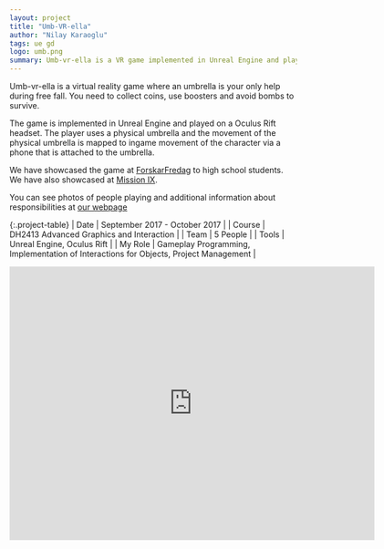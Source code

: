 ```yaml
---
layout: project
title: "Umb-VR-ella"
author: "Nilay Karaoglu"
tags: ue gd
logo: umb.png
summary: Umb-vr-ella is a VR game implemented in Unreal Engine and played on a Oculus Rift headset with a phone as controller.
---
```


Umb-vr-ella is a virtual reality game where an umbrella is your only help during free fall. You need to collect coins, use boosters and avoid bombs to survive.

The game is implemented in Unreal Engine and played on a Oculus Rift headset. The player uses a physical umbrella and the movement of the physical umbrella is mapped to ingame movement of the character via a phone that is attached to the umbrella.

We have showcased the game at [ForskarFredag](https://forskarfredag.se/stockholm/) to high school students.
We have also showcased at [Mission IX](https://missionix.com/).

You can see photos of people playing and additional information about responsibilities at [our webpage](https://umb-vr-ela.github.io/web/umbvrella/)

{:.project-table}
| Date | September 2017 - October 2017 |
| Course | DH2413 Advanced Graphics and Interaction |
| Team | 5 People |
| Tools | Unreal Engine, Oculus Rift |
| My Role | Gameplay Programming, Implementation of Interactions for Objects, Project Management |


<div class="text-center">
<iframe width="640" height="480" src="https://www.youtube.com/embed/ASJZEnsFPt8?rel=0" frameborder="0" allowfullscreen></iframe>
</div>

